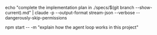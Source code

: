 echo "complete the implementation plan in ./specs/$(git branch --show-current).md" | claude -p --output-format stream-json --verbose --dangerously-skip-permissions

npm start -- -m "explain how the agent loop works in this project"
